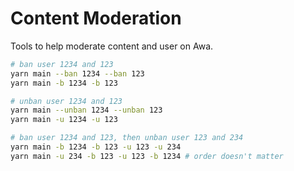 # Content Moderation

Tools to help moderate content and user on Awa.

```sh
# ban user 1234 and 123
yarn main --ban 1234 --ban 123
yarn main -b 1234 -b 123

# unban user 1234 and 123
yarn main --unban 1234 --unban 123
yarn main -u 1234 -u 123

# ban user 1234 and 123, then unban user 123 and 234
yarn main -b 1234 -b 123 -u 123 -u 234
yarn main -u 234 -b 123 -u 123 -b 1234 # order doesn't matter
```
